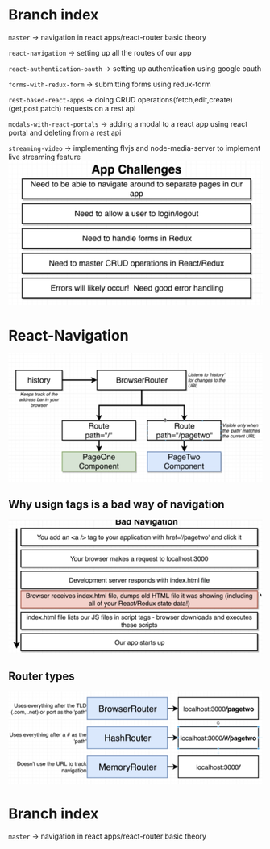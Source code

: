 # Branch index

`master` -> navigation in react apps/react-router basic theory

`react-navigation` -> setting up all the routes of our app

`react-authentication-oauth` -> setting up authentication using google oauth

`forms-with-redux-form` -> submitting forms using redux-form

`rest-based-react-apps` -> doing CRUD operations(fetch,edit,create)(get,post,patch) requests on a rest api

`modals-with-react-portals` -> adding a modal to a react app using react portal and deleting from a rest api

`streaming-video` -> implementing flvjs and node-media-server to implement live streaming feature
<img src='./README.assets/Screenshot 2020-10-01 150518.png'>

# React-Navigation

<img src='./README.assets/Screenshot 2020-10-01 155303.png'>

## Why usign <a> tags is a bad way of navigation

<img src='./README.assets/Screenshot 2020-10-01 173628.png'>

## Router types

<img src='./README.assets/router types.png'>

# Branch index

`master` -> navigation in react apps/react-router basic theory
